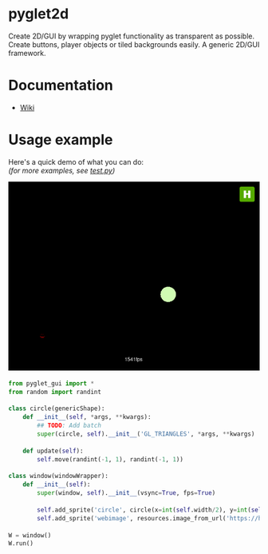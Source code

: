 pyglet2d
=========

Create 2D/GUI by wrapping pyglet functionality as transparent as possible.<br>
Create buttons, player objects or tiled backgrounds easily. A generic 2D/GUI framework.

Documentation
=============

 * [Wiki](https://github.com/Torxed/pyglet2d/wiki)

Usage example
=============

Here's a quick demo of what you can do:<br>
*(for more examples, see [test.py](/test.py))*

![screenshot](screenshot.png)

```Python
from pyglet_gui import *
from random import randint

class circle(genericShape):
	def __init__(self, *args, **kwargs):
		## TODO: Add batch
		super(circle, self).__init__('GL_TRIANGLES', *args, **kwargs)

	def update(self):
		self.move(randint(-1, 1), randint(-1, 1))

class window(windowWrapper):
	def __init__(self):
		super(window, self).__init__(vsync=True, fps=True)

		self.add_sprite('circle', circle(x=int(self.width/2), y=int(self.height/2), alpha=0))
		self.add_sprite('webimage', resources.image_from_url('https://hvornum.se/favicon.ico', x=self.width-64, y=self.height-64))

W = window()
W.run()
```
